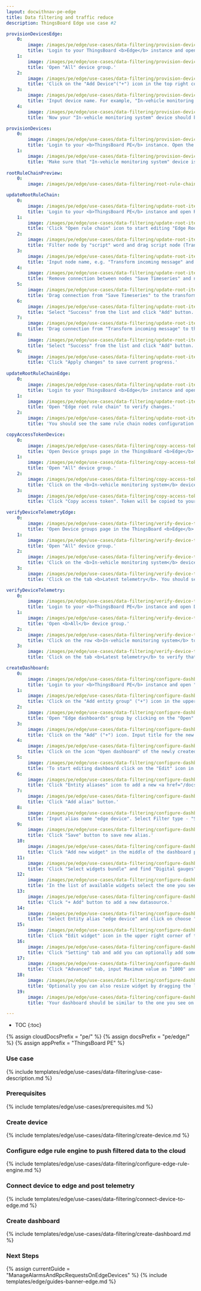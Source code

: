 ```yaml
---
layout: docwithnav-pe-edge
title: Data filtering and traffic reduce
description: ThingsBoard Edge use case #2

provisionDevicesEdge:
    0:
        image: /images/pe/edge/use-cases/data-filtering/provision-devices-item-1.png
        title: 'Login to your ThingsBoard <b>Edge</b> instance and open Device groups page.'
    1:
        image: /images/pe/edge/use-cases/data-filtering/provision-devices-item-2.png
        title: 'Open "All" device group.'
    2:
        image: /images/pe/edge/use-cases/data-filtering/provision-devices-item-3.png
        title: 'Click on the "Add Device"("+") icon in the top right corner of the table.'
    3:
        image: /images/pe/edge/use-cases/data-filtering/provision-devices-item-4.png
        title: 'Input device name. For example, "In-vehicle monitoring system". Click "Add" to add the device.'
    4:
        image: /images/pe/edge/use-cases/data-filtering/provision-devices-item-5.png
        title: 'Now your "In-vehicle monitoring system" device should be in the devices table.'

provisionDevices:    
    0:
        image: /images/pe/edge/use-cases/data-filtering/provision-devices-item-6.png
        title: 'Login to your <b>ThingsBoard PE</b> instance. Open the group <b>All</b> of the <b>Device groups</b> page.'
    1:
        image: /images/pe/edge/use-cases/data-filtering/provision-devices-item-7.png
        title: 'Make sure that "In-vehicle monitoring system" device is in the devices list.'
        
rootRuleChainPreview:
    0:
        image: /images/pe/edge/use-cases/data-filtering/root-rule-chain.png

updateRootRuleChain:
    0:
        image: /images/pe/edge/use-cases/data-filtering/update-root-item-1.png
        title: 'Login to your <b>ThingsBoard PE</b> instance and open Rule chain templates page.'
    1:
        image: /images/pe/edge/use-cases/data-filtering/update-root-item-2.png
        title: 'Click "Open rule chain" icon to start editing "Edge Root Rule Chain".'
    2:
        image: /images/pe/edge/use-cases/data-filtering/update-root-item-3.png
        title: 'Filter node by "script" word and drag script node (Transformation) to rule chain.'
    3:
        image: /images/pe/edge/use-cases/data-filtering/update-root-item-4.png
        title: 'Input node name, e.g. "Transform incoming message" and add <b>JavaScript</b> code (you can copy and paste it from the snippet above) to send further only "distance" readings. Click "Add" to proceed.'
    4:
        image: /images/pe/edge/use-cases/data-filtering/update-root-item-5.png
        title: 'Remove connection between nodes "Save Timeseries" and newly added script node.'
    5:
        image: /images/pe/edge/use-cases/data-filtering/update-root-item-6.png
        title: 'Drag connection from "Save Timeseries" to the transformation script node.'
    6:
        image: /images/pe/edge/use-cases/data-filtering/update-root-item-7.png
        title: 'Select "Success" from the list and click "Add" button.'
    7:
        image: /images/pe/edge/use-cases/data-filtering/update-root-item-8.png
        title: 'Drag connection from "Transform incoming message" to the "Push to cloud" node  the list and click "Add" button.'
    8:
        image: /images/pe/edge/use-cases/data-filtering/update-root-item-9.png
        title: 'Select "Success" from the list and click "Add" button.'
    9:
        image: /images/pe/edge/use-cases/data-filtering/update-root-item-10.png
        title: 'Click "Apply changes" to save current progress.'
        
updateRootRuleChainEdge:
    0:
        image: /images/pe/edge/use-cases/data-filtering/update-root-item-11.png
        title: 'Login to your ThingsBoard <b>Edge</b> instance and open Rule chains page.'
    1:
        image: /images/pe/edge/use-cases/data-filtering/update-root-item-12.png
        title: 'Open "Edge root rule chain" to verify changes.'
    2:
        image: /images/pe/edge/use-cases/data-filtering/update-root-item-13.png
        title: 'You should see the same rule chain nodes configuration as on the cloud.'

copyAccessTokenDevice:
    0:
        image: /images/pe/edge/use-cases/data-filtering/copy-access-token-item-1.png
        title: 'Open Device groups page in the ThingsBoard <b>Edge</b> instance.'
    1:
        image: /images/pe/edge/use-cases/data-filtering/copy-access-token-item-2.png
        title: 'Open "All" device group.'
    2:
        image: /images/pe/edge/use-cases/data-filtering/copy-access-token-item-3.png
        title: 'Click on the <b>In-vehicle monitoring system</b> device row in the table to open device details.'
    3:
        image: /images/pe/edge/use-cases/data-filtering/copy-access-token-item-4.png  
        title: 'Click "Copy access token". Token will be copied to your clipboard. Save it to a safe place.'

verifyDeviceTelemetryEdge:
    0:
        image: /images/pe/edge/use-cases/data-filtering/verify-device-telemetry-item-1.png
        title: 'Open Device groups page in the ThingsBoard <b>Edge</b> instance.'
    1:
        image: /images/pe/edge/use-cases/data-filtering/verify-device-telemetry-item-2.png
        title: 'Open "All" device group.'
    2:
        image: /images/pe/edge/use-cases/data-filtering/verify-device-telemetry-item-3.png
        title: 'Click on the <b>In-vehicle monitoring system</b> device row in the table to open device details.'
    3:
        image: /images/pe/edge/use-cases/data-filtering/verify-device-telemetry-item-4.png
        title: 'Click on the tab <b>Latest telemetry</b>. You should see the telemetry constantly generated by the Python script.'

verifyDeviceTelemetry:
    0:
        image: /images/pe/edge/use-cases/data-filtering/verify-device-telemetry-item-5.png
        title: 'Login to your <b>ThingsBoard PE</b> instance and open Device groups page.'
    1:
        image: /images/pe/edge/use-cases/data-filtering/verify-device-telemetry-item-6.png
        title: 'Open <b>All</b> device group.'
    2:
        image: /images/pe/edge/use-cases/data-filtering/verify-device-telemetry-item-7.png
        title: 'Click on the row <b>In-vehicle monitoring system</b> to open device details.'
    3:
        image: /images/pe/edge/use-cases/data-filtering/verify-device-telemetry-item-8.png
        title: 'Click on the tab <b>Latest telemetry</b> to verify that distance readings are pushed successfully from the edge to the cloud.'

createDashboard:
    0:
        image: /images/pe/edge/use-cases/data-filtering/configure-dashboards-item-1.png
        title: 'Login to your <b>ThingsBoard PE</b> instance and open "Dashboard groups" page.'
    1:
        image: /images/pe/edge/use-cases/data-filtering/configure-dashboards-item-2.png
        title: 'Click on the "Add entity group" ("+") icon in the upper right corner. Input name "Edge dashboards" and click "Add".'
    2:
        image: /images/pe/edge/use-cases/data-filtering/configure-dashboards-item-3.png
        title: 'Open "Edge dashboards" group by clicking on the "Open" icon.'
    3:
        image: /images/pe/edge/use-cases/data-filtering/configure-dashboards-item-4.png
        title: 'Click on the "Add" ("+") icon. Input title for the new dashboard, e.g. "Edge Vehicle" and click "Add".'
    4:
        image: /images/pe/edge/use-cases/data-filtering/configure-dashboards-item-5.png
        title: 'Click on the icon "Open dashboard" of the newly created dashboard.'
    5:
        image: /images/pe/edge/use-cases/data-filtering/configure-dashboards-item-6.png
        title: 'To start editing dashboard click on the "Edit" icon in the lower right corner.'
    6:
        image: /images/pe/edge/use-cases/data-filtering/configure-dashboards-item-7.png
        title: 'Click "Entity aliases" icon to add a new <a href="/docs/user-guide/ui/aliases/" target="_blank">alias</a> in order to visualize data on the dashboard.'
    7:
        image: /images/pe/edge/use-cases/data-filtering/configure-dashboards-item-8.png
        title: 'Click "Add alias" button.'
    8:
        image: /images/pe/edge/use-cases/data-filtering/configure-dashboards-item-9.png
        title: 'Input alias name "edge device". Select Filter type - "Single entity", Type - "Device", Device - "In-vehicle monitoring system". Then click "Add" button.'
    9:
        image: /images/pe/edge/use-cases/data-filtering/configure-dashboards-item-10.png
        title: 'Click "Save" button to save new alias.'
    10:
        image: /images/pe/edge/use-cases/data-filtering/configure-dashboards-item-11.png
        title: 'Click "Add new widget" in the middle of the dashboard page.'
    11:
        image: /images/pe/edge/use-cases/data-filtering/configure-dashboards-item-12.png
        title: 'Click "Select widgets bundle" and find "Digital gauges".'
    12:
        image: /images/pe/edge/use-cases/data-filtering/configure-dashboards-item-13.png
        title: 'In the list of available widgets select the one you see on the image. Click "+ Add" button to add a datasource for the widget.'
    13:
        image: /images/pe/edge/use-cases/data-filtering/configure-dashboards-item-14.png
        title: 'Click "+ Add" button to add a new datasource.'
    14:
        image: /images/pe/edge/use-cases/data-filtering/configure-dashboards-item-15.png
        title: 'Select Entity alias "edge device" and click on choose "distance" as device timeseries.'
    15:
        image: /images/pe/edge/use-cases/data-filtering/configure-dashboards-item-16.png
        title: 'Click "Edit widget" icon in the upper right corner of the widget to add style.'
    16:
        image: /images/pe/edge/use-cases/data-filtering/configure-dashboards-item-17.png
        title: 'Click "Setting" tab and add you can optionally add some title, icon and display configurations as show on the image.'
    17:
        image: /images/pe/edge/use-cases/data-filtering/configure-dashboards-item-18.png
        title: 'Click "Advanced" tab, input Maximum value as "1000" and Unit title as "MLS". Then click "Apply changes" and close the card.'
    18:
        image: /images/pe/edge/use-cases/data-filtering/configure-dashboards-item-19.png
        title: 'Optionally you can also resize widget by dragging the left bottom corner of the widget. Do not forget to click "Apply changes" icon to save current progress.'
    19:
        image: /images/pe/edge/use-cases/data-filtering/configure-dashboards-item-20.png
        title: 'Your dashboard should be similar to the one you see on the image.'

---
```

* TOC
{:toc}

{% assign cloudDocsPrefix = "pe/" %}
{% assign docsPrefix = "pe/edge/" %}
{% assign appPrefix = "ThingsBoard PE" %}

### Use case

{% include templates/edge/use-cases/data-filtering/use-case-description.md %}

### Prerequisites

{% include templates/edge/use-cases/prerequisites.md %}

### Create device

{% include templates/edge/use-cases/data-filtering/create-device.md %}

### Configure edge rule engine to push filtered data to the cloud

{% include templates/edge/use-cases/data-filtering/configure-edge-rule-engine.md %}

### Connect device to edge and post telemetry

{% include templates/edge/use-cases/data-filtering/connect-device-to-edge.md %}

### Create dashboard

{% include templates/edge/use-cases/data-filtering/create-dashboard.md %}

### Next Steps

{% assign currentGuide = "ManageAlarmsAndRpcRequestsOnEdgeDevices" %}
{% include templates/edge/guides-banner-edge.md %}
